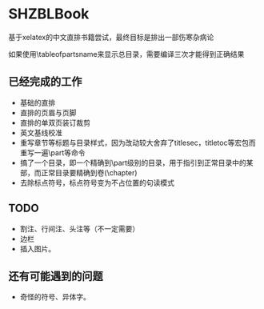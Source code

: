 # SHZBLBook
基于xelatex的中文直排书籍尝试，最终目标是排出一部伤寒杂病论

如果使用\tableofpartsname来显示总目录，需要编译三次才能得到正确结果

## 已经完成的工作
- 基础的直排
- 直排的页眉与页脚
- 直排的单双页装订裁剪
- 英文基线校准
- 重写章节等标题与目录样式，因为改动较大舍弃了titlesec，titletoc等宏包而重写一遍\part等命令
- 搞了一个目录，即一个精确到\part级别的目录，用于指引到正常目录中的某部，而正常目录要精确到卷(\chapter)
- 去除标点符号，标点符号变为不占位置的句读模式

## TODO
- 割注、行间注、头注等（不一定需要）
- 边栏
- 插入图片。

## 还有可能遇到的问题
- 奇怪的符号、异体字。
